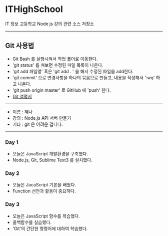 # ITHighSchool
IT 정보 고등학교 Node js 강의 관련 소스 저장소

---

## Git 사용법
* Git Bash 를 실행시켜서 작업 폴더로 이동한다.
* 'git status' 를 쳐보면 수정된 파일 목록이 나온다.
* 'git add 파일명' 혹은 'git add . ' 을 해서 수정된 파일을 add한다.
* 'git commit' 으로 변경사항을 하나의 묶음므로 만들고, 내용을 작성해서 ':wq' 하고 나온다.
* 'git push origin master' 로 GitHub 에 'push' 한다.
* [Git 설명서](https://marklodato.github.io/visual-git-guide/index-ko.html)

---

* 이름 : 혜나
* 강의 : Node.js API 서버 만들기
* 기타 : git 은 어려운 겁니다.

---

### Day 1
* 오늘은 JavaScript 개발환경을 구축했다.
* Node.js, Git, Sublime Text3 를 설치했다.

### Day 2
* 오늘은 JacaScript 기본을 배웠다.
* Function 선언과 활용이 중요하다.

### Day 3
* 오늘은 JavaScript 함수를 복습했다.
* 콜백함수를 실습했다.
* 'Git'의 간단한 명령어에 대하여 학습했다.
